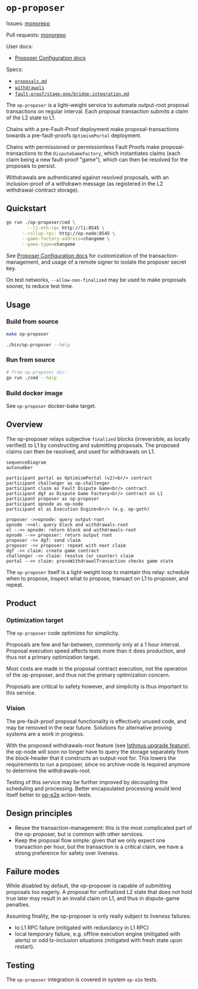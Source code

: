 # `op-proposer`

Issues: [monorepo](https://github.com/ethereum-optimism/optimism/issues?q=is%3Aissue%20state%3Aopen%20label%3AA-op-proposer)

Pull requests: [monorepo](https://github.com/ethereum-optimism/optimism/pulls?q=is%3Aopen+is%3Apr+label%3AA-op-proposer)

User docs:
- [Proposer Configuration docs]

[Proposer Configuration docs]: https://docs.optimism.io/builders/chain-operators/configuration/proposer

Specs:
- [`proposals.md`](https://github.com/ethereum-optimism/specs/blob/main/specs/protocol/proposals.md)
- [`withdrawals`](https://github.com/ethereum-optimism/specs/blob/main/specs/protocol/withdrawals.md)
- [`fault-proof/stage-one/bridge-integration.md`](https://github.com/ethereum-optimism/specs/blob/main/specs/fault-proof/stage-one/bridge-integration.md)

The `op-proposer` is a light-weight service to automate output-root proposal transactions on regular interval.
Each proposal transaction submits a claim of the L2 state to L1.

Chains with a pre-Fault-Proof deployment make proposal-transactions towards a pre-fault-proofs `OptimismPortal` deployment.

Chains with permissioned or permissionless Fault Proofs make proposal-transactions to the `DisputeGameFactory`,
which instantiates claims (each claim being a new fault-proof "game"),
which can then be resolved for the proposals to persist.

Withdrawals are authenticated against resolved proposals,
with an inclusion-proof of a withdrawn message (as registered in the L2 withdrawal-contract storage).

## Quickstart

```bash
go run ./op-proposer/cmd \
        --l1-eth-rpc http://l1:8545 \
      --rollup-rpc: http://op-node:8545 \
      --game-factory-address=changeme \
      --game-type=changeme
```

See [Proposer Configuration docs] for customization of the transaction-management,
and usage of a remote signer to isolate the proposer secret key.

On test networks, `--allow-non-finalized` may be used to make proposals sooner, to reduce test time.

## Usage

### Build from source

```bash
make op-proposer

./bin/op-proposer --help
```

### Run from source

```bash
# from op-proposer dir:
go run ./cmd --help
```

### Build docker image

See `op-proposer` docker-bake target.

## Overview

<!-- description of *how* this module implements the spec -->

The op-proposer relays subjective `finalized` blocks (irreversible, as locally verified)
to L1 by constructing and submitting proposals.
The proposed claims can then be resolved, and used for withdrawals on L1.

```mermaid
sequenceDiagram
autonumber

participant portal as OptimismPortal (v2)<br/> contract
participant challenger as op-challenger
participant claim as Fault Dispute Game<br/> contract
participant dgf as Dispute Game Factory<br/> contract on L1
participant proposer as op-proposer
participant opnode as op-node
participant el as Execution Engine<br/> (e.g. op-geth)

proposer ->>opnode: query output-root
opnode ->>el: query block and withdrawals-root
el -->> opnode: return block and withdrawals-root
opnode -->> proposer: return output root
proposer ->> dgf: send claim
proposer ->> proposer: repeat with next claim
dgf ->> claim: create game contract
challenger ->> claim: resolve (or counter) claim
portal -->> claim: proveWithdrawalTransaction checks game state
```

The `op-proposer` itself is a light-weight loop to maintain this relay:
schedule when to propose, inspect what to propose, transact on L1 to proposer, and repeat.

## Product

### Optimization target

The `op-proposer` code optimizes for simplicity.

Proposals are few and far-between, commonly only at a 1 hour interval.
Proposal execution speed affects tests more than it does production, and thus not a primary optimization target.

Most costs are made in the proposal contract execution,
not the operation of the op-proposer, and thus not the primary optimization concern.

Proposals are critical to safety however, and simplicity is thus important to this service.

### Vision

The pre-fault-proof proposal functionality is effectively unused code, and may be removed in the near future.
Solutions for alternative proving systems are a work in progress.

With the proposed withdrawals-root feature (see [Isthmus upgrade feature]),
the op-node will soon no longer have to query the storage separately
from the block-header that it constructs an output-root for.
This lowers the requirements to run a proposer,
since no archive-node is required anymore to determine the withdrawals-root.

[Isthmus upgrade feature]: https://github.com/ethereum-optimism/specs/blob/main/specs/protocol/isthmus/exec-engine.md#l2tol1messagepasser-storage-root-in-header

Testing of this service may be further improved by decoupling the scheduling and processing.
Better encapsulated processing would lend itself better to [op-e2e](../op-e2e) action-tests.


## Design principles

<!-- design choices / trade-offs -->

- Reuse the transaction-management: this is the most complicated part of the op-proposer, but is common with other services.
- Keep the proposal flow simple: given that we only expect one transaction per hour,
  but the transaction is a critical claim, we have a strong preference for safety over liveness.

## Failure modes

<!-- Risks & error handling -->

While disabled by default, the op-proposer is capable of submitting proposals too eagerly.
A proposal for unfinalized L2 state that does not hold true later may result in an invalid claim on L1,
and thus in dispute-game penalties.

Assuming finality, the op-proposer is only really subject to liveness failures:
- to L1 RPC failure (mitigated with redundancy in L1 RPC)
- local temporary failure, e.g. offline execution engine (mitigated with alerts)
  or odd tx-inclusion situations (mitigated with fresh state upon restart).

## Testing

The `op-proposer` integration is covered in system `op-e2e` tests.
